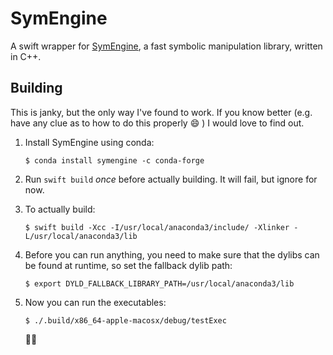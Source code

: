 # SymEngine

 A swift wrapper for [SymEngine](https://github.com/symengine/symengine), a fast symbolic manipulation library, written in C++.

## Building

This is janky, but the only way I've found to work. If you know better (e.g. have any clue as to how to do this properly :smile: ) I would love to find out.

1. Install SymEngine using conda: 

   ```
   $ conda install symengine -c conda-forge
   ```

2. Run `swift build` *once* before actually building. It will fail, but ignore for now.

3. To actually build:

   ```
   $ swift build -Xcc -I/usr/local/anaconda3/include/ -Xlinker -L/usr/local/anaconda3/lib
   ```

4. Before you can run anything, you need to make sure that the dylibs can be found at runtime, so set the fallback dylib path:

   ```
   $ export DYLD_FALLBACK_LIBRARY_PATH=/usr/local/anaconda3/lib
   ```

5. Now you can run the executables:

   ```
   $ ./.build/x86_64-apple-macosx/debug/testExec
   ```

   :confetti_ball::confetti_ball:

